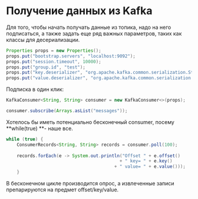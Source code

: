 # Получение данных из Kafka

Для того, чтобы начать получать данные из топика, надо на него подписаться, а также задать еще ряд важных параметров, таких как классы для десериализации. 

```java
Properties props = new Properties();
props.put("bootstrap.servers", "localhost:9092");
props.put("session.timeout", 10000);
props.put("group.id", "test");
props.put("key.deserializer", "org.apache.kafka.common.serialization.StringDeserializer");
props.put("value.deserializer", "org.apache.kafka.common.serialization.StringDeserializer");
```

Подписка в один клик:

```java
KafkaConsumer<String, String> consumer = new KafkaConsumer<>(props);

consumer.subscribe(Arrays.asList("messages"));
```

Хотелось бы иметь потенциально бесконечный consumer, посему **while\(true\) **- наше все.

```java
while (true) {
    ConsumerRecords<String, String> records = consumer.poll(100);
    
    records.forEach(e -> System.out.println("Offset " + e.offset() 
                                           + " key= " + e.key() 
                                         + " value= " + e.value()));
    }
```

В бесконечном цикле производится опрос, а извлеченные записи препарируются на предмет offset/key/value.

